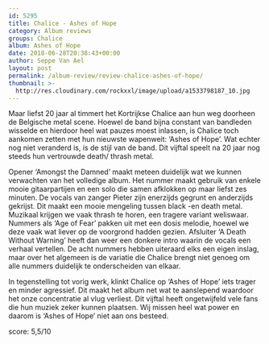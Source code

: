```yaml
---
id: 5295
title: Chalice - Ashes of Hope
category: Album reviews
groups: Chalice
album: Ashes of Hope
date: 2018-06-28T20:38:43+00:00
author: Seppe Van Ael
layout: post
permalink: /album-review/review-chalice-ashes-of-hope/
thumbnail: >-
  http://res.cloudinary.com/rockxxl/image/upload/a1533798187_10.jpg
---
```

Maar liefst 20 jaar al timmert het Kortrijkse Chalice aan hun weg doorheen de Belgische metal scene. Hoewel de band bijna constant van bandleden wisselde en hierdoor heel wat pauzes moest inlassen, is Chalice toch aankomen zetten met hun nieuwste wapenweit: ‘Ashes of Hope’. Wat echter nog niet veranderd is, is de stijl van de band. Dit vijftal speelt na 20 jaar nog steeds hun vertrouwde death/ thrash metal.

Opener ‘Amongst the Damned’ maakt meteen duidelijk wat we kunnen verwachten van het volledige album. Het nummer maakt gebruik van enkele mooie gitaarpartijen en een solo die samen afklokken op maar liefst zes minuten. De vocals van zanger Pieter zijn enerzijds gegrunt en anderzijds gekrijst. Dit maakt een mooie mengeling tussen black -en death metal. Muzikaal krijgen we vaak thrash te horen, een tragere variant weliswaar. Nummers als ‘Age of Fear’ pakken uit met een dosis melodie, hoewel we deze vaak wat liever op de voorgrond hadden gezien. Afsluiter ‘A Death Without Warning’ heeft dan weer een donkere intro waarin de vocals een verhaal vertellen. De acht nummers hebben uiteraard elks een eigen inslag, maar over het algemeen is de variatie die Chalice brengt niet genoeg om alle nummers duidelijk te onderscheiden van elkaar.

In tegenstelling tot vorig werk, klinkt Chalice op ‘Ashes of Hope’ iets trager en minder agressief. Dit maakt het album net wat te aanslepend waardoor het onze concentratie al vlug verliest. Dit vijftal heeft ongetwijfeld vele fans die hun muziek zeker kunnen plaatsen. Wij missen heel wat power en daarom is ‘Ashes of Hope’ niet aan ons besteed.

score: 5,5/10
